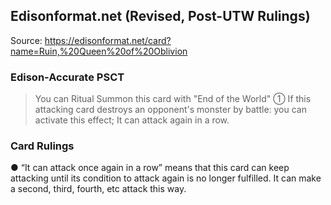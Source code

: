 
## Edisonformat.net (Revised, Post-UTW Rulings)

Source: https://edisonformat.net/card?name=Ruin,%20Queen%20of%20Oblivion

### Edison-Accurate PSCT

> You can Ritual Summon this card with "End of the World"
> ① If this attacking card destroys an opponent's monster by battle: you can activate this effect; It can attack again in a row.

### Card Rulings

● “It can attack once again in a row” means that this card can keep attacking until its condition to attack again is no longer fulfilled. It can make a second, third, fourth, etc attack this way.
            